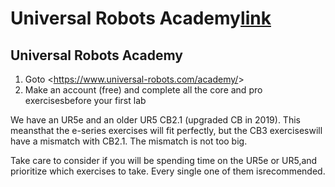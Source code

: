# Universal Robots Academy[link](#ur-academy)

## Universal Robots Academy

1. Goto \<<https://www.universal-robots.com/academy/>\>
2. Make an account (free) and complete all the core and pro exercisesbefore your first lab

We have an UR5e and an older UR5 CB2.1 (upgraded CB in 2019). This meansthat the e-series exercises will fit perfectly, but the CB3 exerciseswill have a mismatch with CB2.1. The mismatch is not too big.

Take care to consider if you will be spending time on the UR5e or UR5,and prioritize which exercises to take. Every single one of them isrecommended.